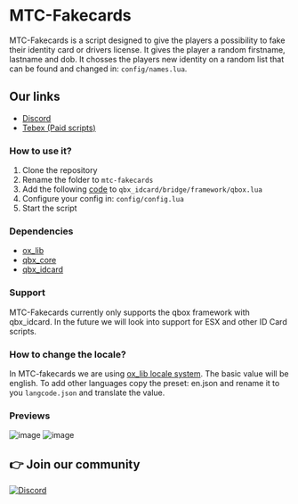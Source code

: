 
# MTC-Fakecards
MTC-Fakecards is a script designed to give the players a possibility to fake their identity card or drivers license. It gives the player a random firstname, lastname and dob. It chosses the players new identity on a random list that can be found and changed in: `config/names.lua`.

## Our links
- [Discord](https://discord.gg/APFHf9hhkG)
- [Tebex (Paid scripts)](https://mtc.tebex.io/)

### How to use it?
1. Clone the repository
2. Rename the folder to `mtc-fakecards`
3. Add the following [code](https://pastebin.com/0p2zz2jY) to `qbx_idcard/bridge/framework/qbox.lua`
4. Configure your config in: `config/config.lua`
5. Start the script

### Dependencies
- [ox_lib](https://github.com/overextended/ox_lib)
- [qbx_core](https://github.com/Qbox-project/qbx_core)
- [qbx_idcard](https://github.com/Qbox-project/qbx_idcard)

### Support
MTC-Fakecards currently only supports the qbox framework with qbx_idcard. In the future we will look into support for ESX and other ID Card scripts.

### How to change the locale?
In MTC-fakecards we are using [ox_lib locale system](https://overextended.dev/ox_lib/Modules/Locale/Shared#:~:text=locales/langcode.json-,Setup,-To%20change%20the). The basic value will be english. To add other languages copy the preset: en.json and rename it to you `langcode.json` and translate the value.

### Previews
![image](https://github.com/user-attachments/assets/730a733b-3ada-462c-9975-3b2f0363d66d)
![image](https://github.com/user-attachments/assets/0451cb51-0959-41e0-99d6-48c9e14f922d)

## 👉 Join our community

[![Discord](https://discord.com/api/guilds/1075048579758035014/widget.png?style=banner2)](https://discord.gg/cFuv5BMWzK)
